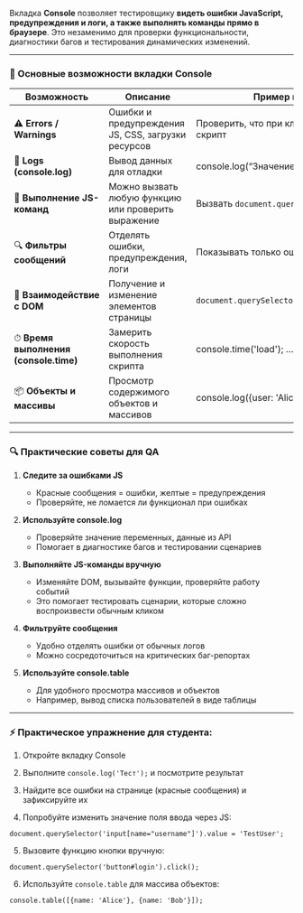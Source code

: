 Вкладка **Console** позволяет тестировщику **видеть ошибки JavaScript, предупреждения и логи, а также выполнять команды прямо в браузере**. Это незаменимо для проверки функциональности, диагностики багов и тестирования динамических изменений.

---

### 🔹 Основные возможности вкладки Console

|Возможность|Описание|Пример использования|
|---|---|---|
|⚠️ **Errors / Warnings**|Ошибки и предупреждения JS, CSS, загрузки ресурсов|Проверить, что при клике на кнопку не падает скрипт|
|📝 **Logs (console.log)**|Вывод данных для отладки|console.log(“Значение переменной:”, var)|
|🎯 **Выполнение JS-команд**|Можно вызвать любую функцию или проверить выражение|Вызвать `document.querySelector('button').click()`|
|🔍 **Фильтры сообщений**|Отделять ошибки, предупреждения, логи|Показывать только ошибки или только логи|
|🧩 **Взаимодействие с DOM**|Получение и изменение элементов страницы|`document.querySelector('input').value = 'Test';`|
|⏱ **Время выполнения (console.time)**|Замерить скорость выполнения скрипта|console.time('load'); … console.timeEnd('load');|
|📦 **Объекты и массивы**|Просмотр содержимого объектов и массивов|console.log({user: 'Alice', age: 25})|

---

### 🔍 **Практические советы для QA**

1. **Следите за ошибками JS**
    - Красные сообщения = ошибки, желтые = предупреждения
    - Проверяйте, не ломается ли функционал при ошибках
        
2. **Используйте console.log**
    - Проверяйте значение переменных, данные из API
    - Помогает в диагностике багов и тестировании сценариев
        
3. **Выполняйте JS-команды вручную**
    - Изменяйте DOM, вызывайте функции, проверяйте работу событий
    - Это помогает тестировать сценарии, которые сложно воспроизвести обычным кликом
        
4. **Фильтруйте сообщения**
    - Удобно отделять ошибки от обычных логов
    - Можно сосредоточиться на критических баг-репортах
        
5. **Используйте console.table**
    - Для удобного просмотра массивов и объектов
    - Например, вывод списка пользователей в виде таблицы
        

---

### ⚡ **Практическое упражнение для студента:**

1. Откройте вкладку Console
2. Выполните `console.log('Тест');` и посмотрите результат
3. Найдите все ошибки на странице (красные сообщения) и зафиксируйте их
    
4. Попробуйте изменить значение поля ввода через JS:
    

`document.querySelector('input[name="username"]').value = 'TestUser';`

5. Вызовите функцию кнопки вручную:
    

`document.querySelector('button#login').click();`

6. Используйте `console.table` для массива объектов:
    

`console.table([{name: 'Alice'}, {name: 'Bob'}]);`